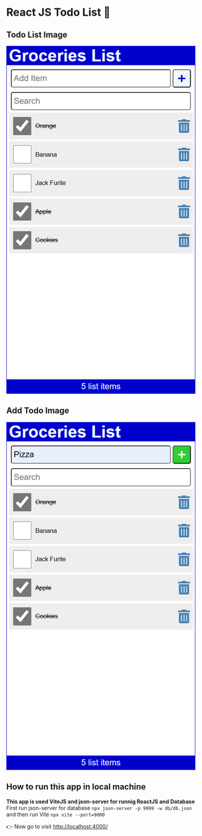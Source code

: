 # React JS Todo List 📃

## Todo List Image

![Add Todo Image](./github/product-imgs/TodoList.png)

## Add Todo Image

![Todo List Image](./github/product-imgs/AddTodo.png)

## How to run this app in local machine

**This app is used ViteJS and json-server for runnig ReactJS and Database**
First run json-server for database `npx json-server -p 9999 -w db/db.json`
and then run Vite `npx vite --port=9000`

👉 Now go to visit [http://localhost:4000/](http://localhost:9000/)
